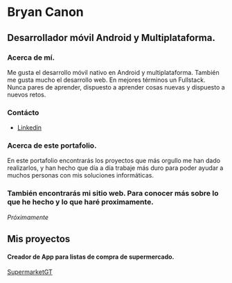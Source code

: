 # Bryan Canon
## Desarrollador móvil Android y Multiplataforma.

### Acerca de mí.
Me gusta el desarrollo móvil nativo en Android y multiplataforma. También me gusta mucho el desarrollo web. En mejores términos un Fullstack. Nunca pares de aprender, dispuesto a aprender cosas nuevas y dispuesto a nuevos retos.

### Contácto

* [Linkedin](https://www.linkedin.com/in/bcanonse/)

### Acerca de este portafolio.

En este portafolio encontrarás los proyectos que más orgullo me han dado realizarlos, y han hecho que día a día trabaje más duro para poder ayudar a muchos personas con mis soluciones informáticas.

### También encontrarás mi sitio web. Para conocer más sobre lo que he hecho y lo que haré proximamente.


*Próximamente*

## Mis proyectos
#### Creador de App para listas de compra de supermercado.
[SupermarketGT](https://play.google.com/store/apps/details?id=gt.com.supergtapp&hl=es)


